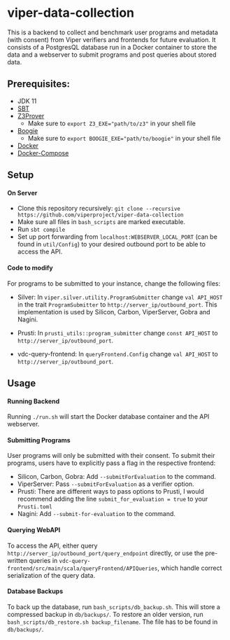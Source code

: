 # viper-data-collection
This is a backend to collect and benchmark user programs and metadata (with consent) from Viper verifiers and frontends for future evaluation. 
It consists of a PostgresQL database run in a Docker container to store the data and a webserver to submit programs and post queries about stored data.
## Prerequisites:
- JDK 11
- [SBT](https://www.scala-sbt.org)
- [Z3Prover](https://github.com/Z3Prover/z3)
  * Make sure to `export Z3_EXE="path/to/z3"` in your shell file
- [Boogie](https://github.com/boogie-org/boogie)
  * Make sure to `export BOOGIE_EXE="path/to/boogie"` in your shell file
- [Docker](https://www.docker.com)
- [Docker-Compose](https://docs.docker.com/compose/)

## Setup

#### On Server

- Clone this repository recursively: `git clone --recursive https://github.com/viperproject/viper-data-collection`
- Make sure all files in `bash_scripts` are marked executable.
- Run `sbt compile`
- Set up port forwarding from `localhost:WEBSERVER_LOCAL_PORT` (can be found in `util/Config`) to your desired outbound port to be able to access the API.

#### Code to modify

For programs to be submitted to your instance, change the following files:

- Silver: In `viper.silver.utility.ProgramSubmitter` change `val API_HOST` in the trait `ProgramSubmitter` to `http://server_ip/outbound_port`. This implementation is used by Silicon, Carbon, ViperServer, Gobra and Nagini.

- Prusti: In `prusti_utils::program_submitter` change `const API_HOST` to `http://server_ip/outbound_port`.

- vdc-query-frontend: In `queryFrontend.Config` change `val API_HOST` to `http://server_ip/outbound_port`.

## Usage

#### Running Backend
Running `./run.sh` will start the Docker database container and the API webserver.

#### Submitting Programs

User programs will only be submitted with their consent. To submit their programs, users have to explicitly pass a flag in the respective frontend:
- Silicon, Carbon, Gobra: Add `--submitForEvaluation` to the command.
- ViperServer: Pass `--submitForEvaluation` as a verifier option.
- Prusti: There are different ways to pass options to Prusti, I would recommend adding the line `submit_for_evaluation = true` to your `Prusti.toml`
- Nagini: Add `--submit-for-evaluation` to the command.
#### Querying WebAPI
To access the API, either query `http://server_ip/outbound_port/query_endpoint` directly, or use the pre-written queries in `vdc-query-frontend/src/main/scala/queryFrontend/APIQueries`, which handle correct serialization of the query data.

#### Database Backups
To back up the database, run `bash_scripts/db_backup.sh`. This will store a compressed backup in `db/backups/`. To restore an older version, run `bash_scripts/db_restore.sh backup_filename`. The file has to be found in `db/backups/`.
